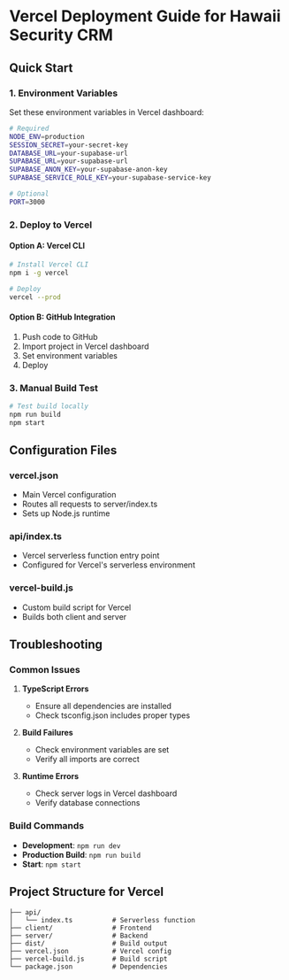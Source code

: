 # Vercel Deployment Guide for Hawaii Security CRM

## Quick Start

### 1. Environment Variables
Set these environment variables in Vercel dashboard:

```bash
# Required
NODE_ENV=production
SESSION_SECRET=your-secret-key
DATABASE_URL=your-supabase-url
SUPABASE_URL=your-supabase-url
SUPABASE_ANON_KEY=your-supabase-anon-key
SUPABASE_SERVICE_ROLE_KEY=your-supabase-service-key

# Optional
PORT=3000
```

### 2. Deploy to Vercel

#### Option A: Vercel CLI
```bash
# Install Vercel CLI
npm i -g vercel

# Deploy
vercel --prod
```

#### Option B: GitHub Integration
1. Push code to GitHub
2. Import project in Vercel dashboard
3. Set environment variables
4. Deploy

### 3. Manual Build Test
```bash
# Test build locally
npm run build
npm start
```

## Configuration Files

### vercel.json
- Main Vercel configuration
- Routes all requests to server/index.ts
- Sets up Node.js runtime

### api/index.ts
- Vercel serverless function entry point
- Configured for Vercel's serverless environment

### vercel-build.js
- Custom build script for Vercel
- Builds both client and server

## Troubleshooting

### Common Issues

1. **TypeScript Errors**
   - Ensure all dependencies are installed
   - Check tsconfig.json includes proper types

2. **Build Failures**
   - Check environment variables are set
   - Verify all imports are correct

3. **Runtime Errors**
   - Check server logs in Vercel dashboard
   - Verify database connections

### Build Commands
- **Development**: `npm run dev`
- **Production Build**: `npm run build`
- **Start**: `npm start`

## Project Structure for Vercel

```
├── api/
│   └── index.ts          # Serverless function
├── client/               # Frontend
├── server/               # Backend
├── dist/                 # Build output
├── vercel.json           # Vercel config
├── vercel-build.js       # Build script
└── package.json          # Dependencies

